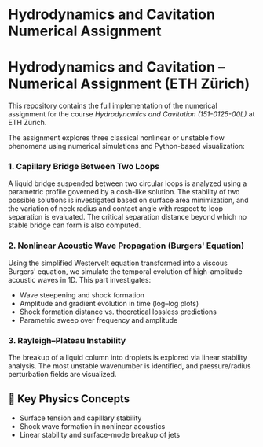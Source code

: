 # Hydrodynamics and Cavitation Numerical Assignment

# Hydrodynamics and Cavitation – Numerical Assignment (ETH Zürich)

This repository contains the full implementation of the numerical assignment for the course *Hydrodynamics and Cavitation (151-0125-00L)* at ETH Zürich.

The assignment explores three classical nonlinear or unstable flow phenomena using numerical simulations and Python-based visualization:

### 1. **Capillary Bridge Between Two Loops**
A liquid bridge suspended between two circular loops is analyzed using a parametric profile governed by a cosh-like solution. The stability of two possible solutions is investigated based on surface area minimization, and the variation of neck radius and contact angle with respect to loop separation is evaluated. The critical separation distance beyond which no stable bridge can form is also computed.

### 2. **Nonlinear Acoustic Wave Propagation (Burgers' Equation)**
Using the simplified Westervelt equation transformed into a viscous Burgers' equation, we simulate the temporal evolution of high-amplitude acoustic waves in 1D. This part investigates:
- Wave steepening and shock formation
- Amplitude and gradient evolution in time (log–log plots)
- Shock formation distance vs. theoretical lossless predictions
- Parametric sweep over frequency and amplitude

### 3. **Rayleigh–Plateau Instability**
The breakup of a liquid column into droplets is explored via linear stability analysis. The most unstable wavenumber is identified, and pressure/radius perturbation fields are visualized.

## 🎯 Key Physics Concepts

- Surface tension and capillary stability
- Shock wave formation in nonlinear acoustics
- Linear stability and surface-mode breakup of jets